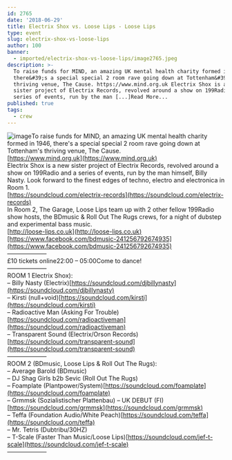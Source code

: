 ```yaml
---
id: 2765
date: '2018-06-29'
title: Electrix Shox vs. Loose Lips - Loose Lips
type: event
slug: electrix-shox-vs-loose-lips
author: 100
banner:
  - imported/electrix-shox-vs-loose-lips/image2765.jpeg
description: >-
  To raise funds for MIND, an amazing UK mental health charity formed in 1946,
  there&#39;s a special special 2 room rave going down at Tottenham&#39;s
  thriving venue, The Cause. https://www.mind.org.uk Electrix Shox is a new
  sister project of Electrix Records, revolved around a show on 199Radio and a
  series of events, run by the man [...]Read More...
published: true
tags:
  - crew
---
```

![image](../imported/electrix-shox-vs-loose-lips/image2765.jpeg)To raise funds for MIND, an amazing UK mental health charity formed in 1946, there's a special special 2 room rave going down at Tottenham's thriving venue, The Cause.  
[https://www.mind.org.uk](https://www.mind.org.uk)  
Electrix Shox is a new sister project of Electrix Records, revolved around a show on 199Radio and a series of events, run by the man himself, Billy Nasty. Look forward to the finest edges of techno, electro and electronica in Room 1.  
[https://soundcloud.com/electrix-records](https://soundcloud.com/electrix-records)  
In Room 2, The Garage, Loose Lips team up with 2 other fellow 199Radio show hosts, the BDmusic & Roll Out The Rugs crews, for a night of dubstep and experimental bass music.  
[http://loose-lips.co.uk](http://loose-lips.co.uk)[https://www.facebook.com/bdmusic-241256792674935](https://www.facebook.com/bdmusic-241256792674935)  
——————–  
£10 tickets online22:00 – 05:00Come to dance!  
——————–  
ROOM 1 Electrix Shox):  
– Billy Nasty (Electrix)[https://soundcloud.com/djbillynasty](https://soundcloud.com/djbillynasty)  
– Kirsti (null+void)[https://soundcloud.com/kirsti](https://soundcloud.com/kirsti)  
– Radioactive Man (Asking For Trouble)[https://soundcloud.com/radioactiveman](https://soundcloud.com/radioactiveman)  
– Transparent Sound (Electrix/Orson Records)[https://soundcloud.com/transparent-sound](https://soundcloud.com/transparent-sound)  
——————–  
ROOM 2 (BDmusic, Loose Lips & Roll Out The Rugs):  
– Average Barold (BDmusic)  
– DJ Shag Girls b2b Sevic (Roll Out The Rugs)  
– Foamplate (Plantpower/System)[https://soundcloud.com/foamplate](https://soundcloud.com/foamplate)  
– Grmmsk (Sozialistischer Plattenbau) – UK DEBUT (FI)[https://soundcloud.com/grmmsk](https://soundcloud.com/grmmsk)  
– Teffa (Foundation Audio/White Peach)[https://soundcloud.com/teffa](https://soundcloud.com/teffa)  
– Mr. Tetris (Dubtribu/30HZ)  
– T-Scale (Faster Than Music/Loose Lips)[https://soundcloud.com/jef-t-scale](https://soundcloud.com/jef-t-scale)  
——————–
